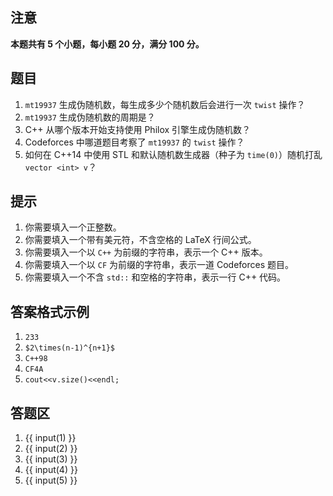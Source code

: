 ## 注意

**本题共有 $\bm 5$ 个小题，每小题 $\bm{20}$ 分，满分 $\bm{100}$ 分。**

## 题目

1. `mt19937` 生成伪随机数，每生成多少个随机数后会进行一次 `twist` 操作？
2. `mt19937` 生成伪随机数的周期是？
3. C++ 从哪个版本开始支持使用 Philox 引擎生成伪随机数？
4. Codeforces 中哪道题目考察了 `mt19937` 的 `twist` 操作？
5. 如何在 C++14 中使用 STL 和默认随机数生成器（种子为 `time(0)`）随机打乱 `vector <int> v`？

## 提示

1. 你需要填入一个正整数。
2. 你需要填入一个带有美元符，不含空格的 LaTeX 行间公式。
3. 你需要填入一个以 `C++` 为前缀的字符串，表示一个 C++ 版本。
4. 你需要填入一个以 `CF` 为前缀的字符串，表示一道 Codeforces 题目。
5. 你需要填入一个不含 `std::` 和空格的字符串，表示一行 C++ 代码。

## 答案格式示例

1. `233`
2. `$2\times(n-1)^{n+1}$`
3. `C++98`
4. `CF4A`
5. `cout<<v.size()<<endl;`

## 答题区

1. {{ input(1) }}
2. {{ input(2) }}
3. {{ input(3) }}
4. {{ input(4) }}
5. {{ input(5) }}
